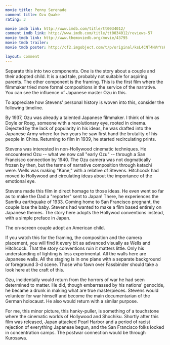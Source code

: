```yaml
---
movie title: Penny Serenade
comment title: Ozu Quake
rating: 3

movie imdb link: http://www.imdb.com/title/tt0034012/
comment imdb link: http://www.imdb.com/title/tt0034012/reviews-57
movie tmdb link: http://www.themoviedb.org/movie/43795
movie tmdb trailer: 
movie tmdb poster: http://cf2.imgobject.com/t/p/original/ksL4CNT4HVrYsKVz1AmUyatAM6A.jpg

layout: comment
---
```


Separate this into two components. One is the story about a couple and their adopted child. It is a sad tale, probably not suitable for aspiring parents. The other component is the framing. This is the first film where the filmmaker tried more formal compositions in the service of the narrative. You can see the influence of Japanese master Ozu in this. 

To appreciate how Stevens' personal history is woven into this, consider the following timeline.

By 1937, Ozu was already a talented Japanese filmmaker. I think of him as Doyle or Roeg, someone with a revolutionary eye, rooted in cinema. Dejected by the lack of popularity in his ideas, he was drafted into the Japanese Army where for two years he saw first hand the brutality of his people in China. Returning to film in 1939, he started recirculating prints. 

Stevens was interested in non-Hollywood cinematic techniques. He encountered Ozu -- what we now call "early Ozu" -- through a San Francisco connection by 1940. The Ozu camera was not dogmatically frozen by then, but the terms of narrative composition through katachi were. Wells was making "Kane," with a relative of Stevens. Hitchcock had moved to Hollywood and circulating ideas about the importance of the emotional eye.

Stevens made this film in direct homage to those ideas. He even went so far as to make the Dad a "reporter" sent to Japan! There, he experiences the Sanriku earthquake of 1933. Coming home to San Francisco pregnant, the couple lose the baby. Stevens had wanted to make a film based entirely on Japanese themes. The story here adopts the Hollywod conventions instead, with a simple preface in Japan.

The on-screen couple adopt an American child.

If you watch this for the framing, the composition and the camera placement, you will find it every bit as advanced visually as Wells and Hitchcock. That the story conventions ruin it matters little. Only his understanding of lighting is less experimental. All the walls here are Japanese walls. All the staging is in one plane with a separate background or foreground 3-d scene. Those who fawn over Fassbinder should take a look here at the craft of this.

Ozu, incidentally would return from the horrors of war he had seen determined to matter. He did, though embarrassed by his nations' genocide, he became a drunk in making what are true masterpieces. Stevens would volunteer for war himself and become the main documentarian of the German holocaust. He also would return with a similar purpose. 

For me, this minor picture, this hanky-puller, is something of a touchstone where the cinematic worlds of Hollywood and Shochiku. Shortly after this film was released, Japan attacked Pearl Harbor and a period of racist rejection of everything Japanese begun, and the San Francisco folks locked in concentration camps. The postwar connection would be through Kurosawa.